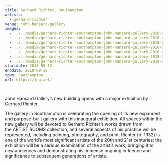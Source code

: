 ```yaml
---
title: Gerhard Richter, Southampton
artists:
  - gerhard-richter
venue: john-hansard-gallery
images:
  - ../../media/gerhard-richter-southampton-john-hansard-gallery-2018-05-12-0.webp
  - ../../media/gerhard-richter-southampton-john-hansard-gallery-2018-05-12-1.webp
  - ../../media/gerhard-richter-southampton-john-hansard-gallery-2018-05-12-2.webp
  - ../../media/gerhard-richter-southampton-john-hansard-gallery-2018-05-12-3.webp
  - ../../media/gerhard-richter-southampton-john-hansard-gallery-2018-05-12-4.webp
  - ../../media/gerhard-richter-southampton-john-hansard-gallery-2018-05-12-5.webp
  - ../../media/gerhard-richter-southampton-john-hansard-gallery-2018-05-12-6.webp
startdate: 2018-05-12
enddate: 2018-08-18
town: Southampton
url: https://jhg.art/

---
```


John Hansard Gallery’s new building opens with a major exhibition by Gerhard Richter.

The gallery in Southampton is celebrating the opening of its new expanded and purpose-built gallery with this inaugural exhibition. All spaces within the new gallery will be devoted to Gerhard Richter’s works drawn from the ARTIST ROOMS collection, and several aspects of his practice will be represented, including painting, photography, and print. Richter (b. 1932) is one of the world’s most significant artists of the 20th and 21st centuries: the exhibition will be a serious examination of the artist’s work, bringing it to new audiences and demonstrating his immense ongoing influence and significance to subsequent generations of artists.